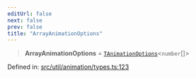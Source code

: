 ```yaml
---
editUrl: false
next: false
prev: false
title: "ArrayAnimationOptions"
---
```


> **ArrayAnimationOptions** = [`TAnimationOptions`](/api/fabric/namespaces/util/type-aliases/tanimationoptions/)\<`number`[]\>

Defined in: [src/util/animation/types.ts:123](https://github.com/fabricjs/fabric.js/blob/9a792f4b7b8031f02ec7ea4ce8c99f810e45cfec/src/util/animation/types.ts#L123)
